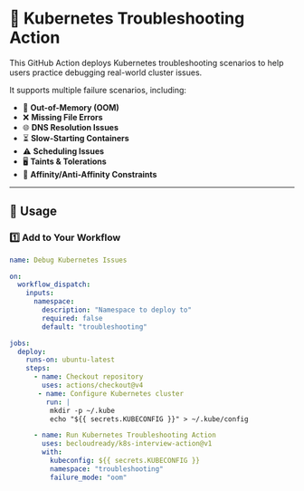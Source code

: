 # 🚀 Kubernetes Troubleshooting Action

This GitHub Action deploys Kubernetes troubleshooting scenarios to help users practice debugging real-world cluster issues.  

It supports multiple failure scenarios, including:  
- 🛑 **Out-of-Memory (OOM)**  
- ❌ **Missing File Errors**  
- 🌐 **DNS Resolution Issues**  
- ⏳ **Slow-Starting Containers**  
- ⚠ **Scheduling Issues**  
- 🖥 **Taints & Tolerations**  
- 🔄 **Affinity/Anti-Affinity Constraints**  

---

## 📌 **Usage**

### **1️⃣ Add to Your Workflow**
```yaml
name: Debug Kubernetes Issues

on:
  workflow_dispatch:
    inputs:
      namespace:
        description: "Namespace to deploy to"
        required: false
        default: "troubleshooting"

jobs:
  deploy:
    runs-on: ubuntu-latest
    steps:
      - name: Checkout repository
        uses: actions/checkout@v4
       - name: Configure Kubernetes cluster
         run: |
          mkdir -p ~/.kube
          echo "${{ secrets.KUBECONFIG }}" > ~/.kube/config

      - name: Run Kubernetes Troubleshooting Action
        uses: becloudready/k8s-interview-action@v1
        with:
          kubeconfig: ${{ secrets.KUBECONFIG }}
          namespace: "troubleshooting"
          failure_mode: "oom"
